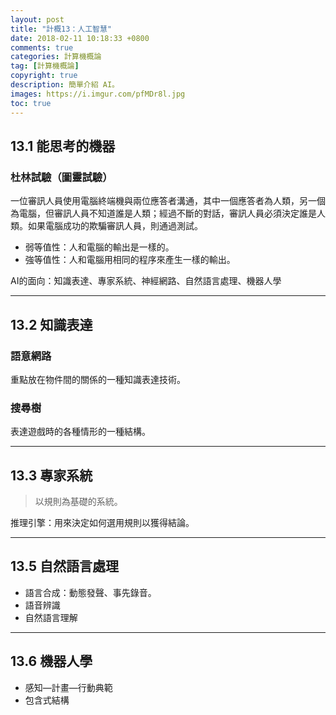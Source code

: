 ```yaml
---
layout: post
title: "計概13：人工智慧"
date: 2018-02-11 10:18:33 +0800
comments: true
categories: 計算機概論
tag: [計算機概論]
copyright: true
description: 簡單介紹 AI。
images: https://i.imgur.com/pfMDr8l.jpg
toc: true
---
```

## 13.1 能思考的機器
### 杜林試驗（圖靈試驗）
一位審訊人員使用電腦終端機與兩位應答者溝通，其中一個應答者為人類，另一個為電腦，但審訊人員不知道誰是人類；經過不斷的對話，審訊人員必須決定誰是人類。如果電腦成功的欺騙審訊人員，則通過測試。
- 弱等值性：人和電腦的輸出是一樣的。
- 強等值性：人和電腦用相同的程序來產生一樣的輸出。

AI的面向：知識表達、專家系統、神經網路、自然語言處理、機器人學

<!-- more -->

---
## 13.2 知識表達
### 語意網路
重點放在物件間的關係的一種知識表達技術。
### 搜尋樹
表達遊戲時的各種情形的一種結構。

---
## 13.3 專家系統
>以規則為基礎的系統。

推理引擎：用來決定如何選用規則以獲得結論。

---
## 13.5 自然語言處理
- 語言合成：動態發聲、事先錄音。
- 語音辨識
- 自然語言理解

---
## 13.6 機器人學
- 感知—計畫—行動典範
- 包含式結構